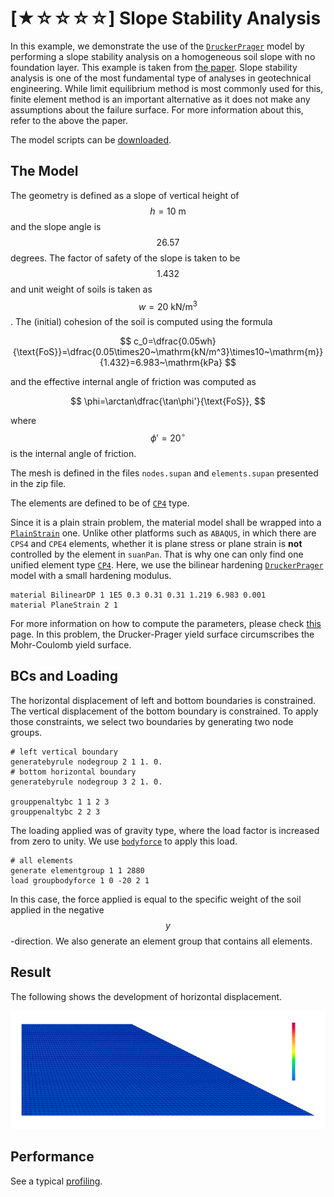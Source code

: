 # [★☆☆☆☆] Slope Stability Analysis

In this example, we demonstrate the use of the [`DruckerPrager`](../../Library/Material/Material3D/DruckerPrager/NonlinearDruckerPrager.md) model by performing a slope stability analysis on a homogeneous soil slope with no foundation layer.
This example is taken from [the paper](https://www.icevirtuallibrary.com/doi/abs/10.1680/geot.1999.49.3.387).
Slope stability analysis is one of the most fundamental type of analyses in geotechnical engineering.
While limit equilibrium method is most commonly used for this, finite element method is an important alternative as it does not make any assumptions about the failure surface.
For more information about this, refer to the above the paper.

The model scripts can be [downloaded](slope-analysis.zip).

## The Model

The geometry is defined as a slope of vertical height of $$h=10~\mathrm{m}$$ and the slope angle is $$26.57$$ degrees.
The factor of safety of the slope is taken to be $$1.432$$ and unit weight of soils is taken as $$w=20~\mathrm{kN/m^3}$$.
The (initial) cohesion of the soil is computed using the formula

$$
c_0=\dfrac{0.05wh}{\text{FoS}}=\dfrac{0.05\times20~\mathrm{kN/m^3}\times10~\mathrm{m}}{1.432}=6.983~\mathrm{kPa}
$$

and the effective internal angle of friction was computed as

$$
\phi=\arctan\dfrac{\tan\phi'}{\text{FoS}},
$$

where $$\phi'=20^\circ$$ is the internal angle of friction.  

The mesh is defined in the files `nodes.supan` and `elements.supan` presented in the zip file.

The elements are defined to be of [`CP4`](../../Library/Element/Membrane/Plane/CP4.md) type.

Since it is a plain strain problem, the material model shall be wrapped into a [`PlainStrain`](../../Library//Material/Wrapper/PlaneStrain.md) one.
Unlike other platforms such as `ABAQUS`, in which there are `CPS4` and `CPE4` elements, whether it is plane stress or plane strain is **not** controlled by the element in `suanPan`.
That is why one can only find one unified element type [`CP4`](../../Library/Element/Membrane/Plane/CP4.md).
Here, we use the bilinear hardening [`DruckerPrager`](../../Library/Material/Material3D/DruckerPrager/BilinearDP.md) model with a small hardening modulus.

```text
material BilinearDP 1 1E5 0.3 0.31 0.31 1.219 6.983 0.001
material PlaneStrain 2 1
```

For more information on how to compute the parameters, please check [this](../../Library/Material/Material3D/DruckerPrager/NonlinearDruckerPrager.md) page.
In this problem, the Drucker-Prager yield surface circumscribes the Mohr-Coulomb yield surface. 

## BCs and Loading

The horizontal displacement of left and bottom boundaries is constrained.
The vertical displacement of the bottom boundary is constrained.
To apply those constraints, we select two boundaries by generating two node groups.

```text
# left vertical boundary
generatebyrule nodegroup 2 1 1. 0.
# bottom horizontal boundary
generatebyrule nodegroup 3 2 1. 0.

grouppenaltybc 1 1 2 3
grouppenaltybc 2 2 3
```

The loading applied was of gravity type, where the load factor is increased from zero to unity.
We use [`bodyforce`](../../Collection/Define/load.md#body-force) to apply this load.

```text
# all elements
generate elementgroup 1 1 2880
load groupbodyforce 1 0 -20 2 1
```

In this case, the force applied is equal to the specific weight of the soil applied in the negative $$y$$-direction.
We also generate an element group that contains all elements.

## Result

The following shows the development of horizontal displacement.

![horizontal displacement](slope-analysis.gif)

## Performance

See a typical [profiling](slope-analysis.html).
